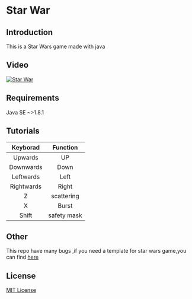 # Star War
## Introduction  
  This is a Star Wars game made with java
## Video
  [![Star War](https://i.imgur.com/6GrmkrH.png)](https://youtu.be/bRKvdPA267w)
## Requirements
  Java SE ~>1.8.1
## Tutorials
  Keyborad  | Function
  :--------:|:--------:
  Upwards   |   UP
  Downwards |   Down
  Leftwards |   Left
  Rightwards|   Right
  Z         | scattering
  X         | Burst
  Shift     | safety mask
## Other
  This repo have many bugs ,if you need a template for star wars game,you can find [here](https://github.com/jhang-jhe-wei/StarsWar_DEMO)
## License
[MIT License](https://opensource.org/licenses/MIT)
